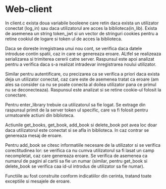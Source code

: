 # Web-client
In client.c exista doua variabile booleene care retin daca exista un utilizator conectat
(log_in) sau daca utilizatorul are acces la biblioteca(in_lib). Exista de 
asemenea un string token_jwt si un vector de stringuri cookies pentru a
retine cookiul de logare si token ul de acces la biblioteca.

Daca se doreste inregistraea unui nou cont, se verifica daca datele introduse
contin spatii, caz in care se genereaza eroare. ALtfel se realizeaza
serializarea si trimiterea cererii catre server. Raspunsul este apoi analizat
pentru a verifica daca s-a realizat intradevar inregistrarea noului utilizator.

Similar pentru autentificare, cu precizarea ca se verifica a priori daca
exista deja un utilizator conectat, caz care este de asemenea tratat ca eroare
(am ales sa consider ca nu se poate conecta al doilea utilizator pana ce primul
nu se deconecteaza). Raspunsul este analizat si se retine cookie-ul folosit
la conectare.

Pentru enter_library trebuie ca utilizatorul sa fie logat. Se extrage din
raspunsul primit de la server token ul specific, care va fi folosit pentru
urmatoarele actiuni din biblioteca.

Actiunile get_books, get_book, add_book si delete_book pot avea loc doar daca
utilizatorul este conectat si se afla in biblioteca. In caz contrar se 
genereaza mesaj de eroare.

Pentru add_book se citesc informatiile necesare de la utilizator si se 
verifica corectitudinea lor: se verifica ca nu cumva utilizatorul sa fi lasat
un camp necompletat, caz care genereaza eroare. Se verifica de asemenea ca 
numarul de pagini al cartii sa fie un numar (similar, pentru get_book si 
delete_book se verifica caa id-ul introdus de utilizator sa fie numar).

Functiile au fost construite conform indicatiilor din cerinta, tratand
toate exceptiile si mesajele de eroare.
